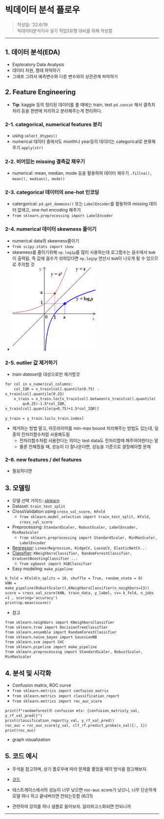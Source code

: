 # 빅데이터 분석 플로우 

> 작성일: '22.6/19  
> 빅데이터분석기사 실기 작업2유형 대비를 위해 작성함   

--- 

## 1. 데이터 분석(EDA)
- Exploratory Data Analysis
- 데이터 차원, 형태 파악하기
- 그래프 그려서 예측변수와 다른 변수와의 상관관계 파악하기

## 2. Feature Engineering
- **Tip**: kaggle 등의 정리된 데이터를 풀 때에는 train, test `pd.concat` 해서 결측치 처리 등을 한번에 처리하고 분리해주는게 편리하다.

### 2-1. categorical, numerical features 분리
- using `select_dtypes()`
- numerical 데이터 중에서도 month나 year등의 데이터는 categorical로 분류해주기 `apply(str)`

### 2-2. 비어있는 missing 결측값 채우기
- numerical: mean, median, mode 등을 활용하여 데이터 채우기 `.fillna(), mean(), median(), mode()`

### 2-3. categorical 데이터의 one-hot 인코딩
- catergorical: `pd.get_dummies()` 또는 `LabelEncoder`를 활용하여 missing 데이터 없애고, one-hot encoding 해주기
- `from sklearn.preprocessing import LabelEncoder`

### 2-4. numerical 데이터 skewness 줄이기
- numerical data의 skewness줄이기
- `from scipy.stats import skew`
- skewness를 줄이기위해 `np.log1p`를 많이 사용하는데 로그함수는 음수에서 `NaN`이 출력됨. 즉 값에 음수가 섞여있다면 `np.log1p` 연산시 `NaN`이 나오게 될 수 있으므로 주의할 것
- ![](img/2022-06-22-21-34-19.png)

### 2-5. outlier 값 제거하기
- *train dataset*을 대상으로만 제거할것
```
for col in x_numerical_columns:
    col_IQR = x_train[col].quantile(0.75) - x_train[col].quantile(0.25)
    x_train = x_train.loc[x_train[col].between(x_train[col].quantile(
        q=0.25)-1.5*col_IQR, x_train[col].quantile(q=0.75)+1.5*col_IQR)]

y_train = y_train.loc[x_train.index]
```
- 제거하는 방법 말고, 아웃라이어를 min-max bound 처리해주는 방법도 있는데, 일종의 전처리함수처럼 사용해도됨
    - 전처리함수처럼 사용한다는 의미는 test data도 전처리할때 해주어야한다는 말
    - 물론 안해줬을 때, 성능이 더 잘나온다면, 성능을 기준으로 결정해야할 문제

### 2-6. new features / del features
- 필요하다면

## 3. 모델링
- 모델 선택 가이드: [sklearn](https://scikit-learn.org/stable/tutorial/machine_learning_map/index.html)
- Dataset: `train_test_split`
- CrossValidation using `cross_val_score, KFold`
    - `from sklearn.model_selection import train_test_split, KFold, cross_val_score`
- Preprocessing: `StandardScaler, RobustScaler, LabelEncoder, MinMaxScaler`
    - `from sklearn.preprocessing import StandardScaler, MinMaxScaler, LabelEncoder`
- [Regressor](https://scikit-learn.org/stable/search.html?q=Regress): `LinearRegression, RidgeCV, LassoCV, ElasticNetCV...`
- [Classifier](https://scikit-learn.org/stable/search.html?q=classifier): `KNeighborsClassifier, RandomForestClassifier, GradientBoostingClassifier ...`
    - `from xgboost import XGBClassifier`
- Easy modeling: `make_pipeline`
```
k_fold = KFold(n_splits = 10, shuffle = True, random_state = 0)
kNN = make_pipeline(RobustScaler(),KNeighborsClassifier(n_neighbors=13))
score = cross_val_score(kNN, train_data, y_label, cv= k_fold, n_jobs =1 , scoring='accuracy')
print(np.mean(score))
```

- 참고
```
from sklearn.neighbors import KNeighborsClassifier
from sklearn.tree import DecisionTreeClassifier
from sklearn.ensemble import RandomForestClassifier
from sklearn.naive_bayes import GaussianNB
from sklearn.svm import SVC
from sklearn.pipeline import make_pipeline
from sklearn.preprocessing import StandardScaler, RobustScaler, MinMaxScaler
```

## 4. 분석 및 시각화
- Confusion matrix, ROC curve
- `from sklearn.metrics import confusion_matrix`
- `from sklearn.metrics import classification_report`
- `from sklearn.metrics import roc_auc_score`
```
print(f"randomforest의 confusion mtx: {confusion_matrix(y_val, y_rf_val_pred)}")
print(classification_report(y_val, y_rf_val_pred))
roc_auc = roc_auc_score(y_val, clf_rf.predict_proba(x_val)[:, 1])
print(roc_auc)
```
- graph visualization


## 5. 코드 예시
- 주석을 참고하며, 상기 플로우에 따라 문제를 풀었을 때의 방식을 참고해보자.
- [코드](./data_manim/type2_task_1.py)

- 테스트케이스에서의 성능이 너무 낮으면 roc-auc score가 낮으니, 너무 단순하게 모델 하나 하고 끝내버리면 안되는듯함 (6/21)
- 관련하여 강의를 하나 샘플로 들어보자. 갈라파고스화되면 안되니까

---
